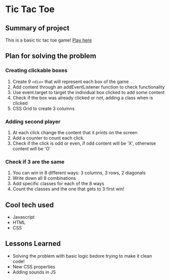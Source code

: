 # Tic Tac Toe

## Summary of project

This is a basic tic tac toe game!
[Play here](https://andrealazari.github.io/tic-tac-toe/)

## Plan for solving the problem

### Creating clickable boxes

1. Create 9 `<div>` that will represent each box of the game
2. Add content through an addEventListener function to check functionality
3. Use event.target to target the individual box clicked to add some content
4. Check if the box was already clicked or not, adding a class when is clicked
5. CSS Grid to create 3 columns

### Adding second player

1. At each click change the content that it prints on the screen
2. Add a counter to count each click.
3. Check if the click is odd or even, if odd content will be 'X', otherwise content will be 'O'

### Check if 3 are the same

1. You can win in 8 different ways: 3 columns, 3 rows, 2 diagonals
2. Write down all 8 combinations
3. Add specific classes for each of the 8 ways
4. Count the classes and the one that gets to 3 first win!

## Cool tech used

- Javascript
- HTML
- CSS

## Lessons Learned

- Solving the problem with basic logic bedore trying to make it clean code!
- New CSS properties
- Adding sounds in JS
